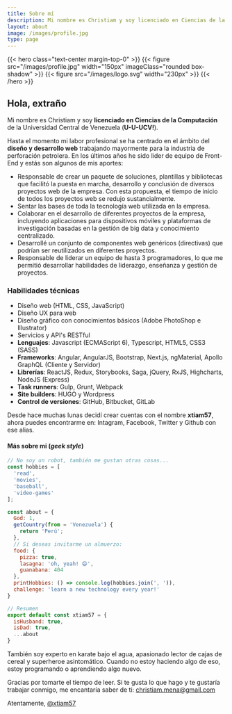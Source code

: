 ```yaml
---
title: Sobre mí
description: Mi nombre es Christiam y soy licenciado en Ciencias de la Computación de la Universidad Central de Venezuela (U-U-UCV!)
layout: about
image: /images/profile.jpg
type: page
---
```


{{< hero class="text-center margin-top-0" >}}
{{< figure src="/images/profile.jpg" width="150px" imageClass="rounded box-shadow"  >}}
{{< figure src="/images/logo.svg" width="230px"   >}}
{{< /hero >}}

## Hola, extraño

Mi nombre es Christiam y soy **licenciado en Ciencias de la Computación** de la Universidad Central de Venezuela (**U-U-UCV!**).

Hasta el momento mi labor profesional se ha centrado en el ámbito del **diseño y desarrollo web** trabajando mayormente para la industria de perforación petrolera. En los últimos años he sido lider de equipo de Front-End y estás son algunos de mis aportes:

- Responsable de crear un paquete de soluciones, plantillas y bibliotecas que facilitó la puesta en marcha, desarrollo y conclusión de diversos proyectos web de la empresa. Con esta propuesta, el tiempo de inicio de todos los proyectos web se redujo sustancialmente.
- Sentar las bases de toda la tecnología web utilizada en la empresa.
- Colaborar en el desarrollo de diferentes proyectos de la empresa, incluyendo aplicaciones para dispositivos móviles y plataformas de investigación basadas en la gestión de big data y conocimiento centralizado.
- Desarrollé un conjunto de componentes web genéricos (directivas) que podrían ser reutilizados en diferentes proyectos.
- Responsable de liderar un equipo de hasta 3 programadores, lo que me permitió desarrollar habilidades de liderazgo, enseñanza y gestión de proyectos.

### Habilidades técnicas
- Diseño web (HTML, CSS, JavaScript)
- Diseño UX para web
- Diseño gráfico con conocimientos básicos (Adobe PhotoShop e Illustrator)
- Servicios y API's RESTful
- **Lenguajes**: Javascript (ECMAScript 6), Typescript, HTML5, CSS3 (SASS)
- **Frameworks**: Angular, AngularJS, Bootstrap, Next.js, ngMaterial, Apollo GraphQL (Cliente y Servidor)
- **Librerías**: ReactJS, Redux, Storybooks, Saga, jQuery, RxJS, Highcharts, NodeJS (Express)
- **Task runners**: Gulp, Grunt, Webpack
- **Site builders**: HUGO y Wordpress
- **Control de versiones**: GitHub, Bitbucket, GitLab

Desde hace muchas lunas decidí crear cuentas con el nombre **xtiam57**, ahora puedes encontrarme en: Intagram, Facebook, Twitter y Github con ese alias.

#### Más sobre mi (_geek style_)

```js
// No soy un robot, también me gustan otras cosas...
const hobbies = [
  'read',
  'movies',
  'baseball',
  'video-games'
];

const about = {
  God: 1,
  getCountry(from = 'Venezuela') {
    return 'Perú';
  },
  // Si deseas invitarme un almuerzo:
  food: {
    pizza: true,
    lasagna: 'oh, yeah! 😄',
    guanabana: 404
  },
  printHobbies: () => console.log(hobbies.join(', ')),
  challenge: 'learn a new technology every year!'
}

// Resumen
export default const xtiam57 = {
  isHusband: true,
  isDad: true,
  ...about
}
```

También soy experto en karate bajo el agua, apasionado lector de cajas de cereal y superheroe asintomático. Cuando no estoy haciendo algo de eso, estoy programando o aprendiendo algo nuevo.

Gracias por tomarte el tiempo de leer. Si te gusta lo que hago y te gustaría trabajar conmigo, me encantaría saber de ti: christiam.mena@gmail.com

Atentamente,
[@xtiam57](https://github.com/xtiam57)
